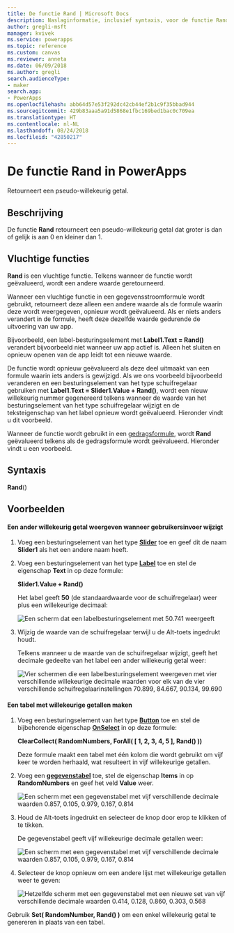 ```yaml
---
title: De functie Rand | Microsoft Docs
description: Naslaginformatie, inclusief syntaxis, voor de functie Rand in PowerApps
author: gregli-msft
manager: kvivek
ms.service: powerapps
ms.topic: reference
ms.custom: canvas
ms.reviewer: anneta
ms.date: 06/09/2018
ms.author: gregli
search.audienceType:
- maker
search.app:
- PowerApps
ms.openlocfilehash: abb64d57e53f292dc42cb44ef2b1c9f35bbad944
ms.sourcegitcommit: 429b83aaa5a91d5868e1fbc169bed1bac0c709ea
ms.translationtype: HT
ms.contentlocale: nl-NL
ms.lasthandoff: 08/24/2018
ms.locfileid: "42850217"
---
```

# <a name="rand-function-in-powerapps"></a>De functie Rand in PowerApps
Retourneert een pseudo-willekeurig getal.

## <a name="description"></a>Beschrijving
De functie **Rand** retourneert een pseudo-willekeurig getal dat groter is dan of gelijk is aan 0 en kleiner dan 1.

## <a name="volatile-functions"></a>Vluchtige functies
**Rand** is een vluchtige functie.  Telkens wanneer de functie wordt geëvalueerd, wordt een andere waarde geretourneerd.  

Wanneer een vluchtige functie in een gegevensstroomformule wordt gebruikt, retourneert deze alleen een andere waarde als de formule waarin deze wordt weergegeven, opnieuw wordt geëvalueerd.  Als er niets anders verandert in de formule, heeft deze dezelfde waarde gedurende de uitvoering van uw app.

Bijvoorbeeld, een label-besturingselement met **Label1.Text = Rand()** verandert bijvoorbeeld niet wanneer uw app actief is.  Alleen het sluiten en opnieuw openen van de app leidt tot een nieuwe waarde.

De functie wordt opnieuw geëvalueerd als deze deel uitmaakt van een formule waarin iets anders is gewijzigd.  Als we ons voorbeeld bijvoorbeeld veranderen en een besturingselement van het type schuifregelaar gebruiken met **Label1.Text = Slider1.Value + Rand()**, wordt een nieuw willekeurig nummer gegenereerd telkens wanneer de waarde van het besturingselement van het type schuifregelaar wijzigt en de teksteigenschap van het label opnieuw wordt geëvalueerd.  Hieronder vindt u dit voorbeeld.

Wanneer de functie wordt gebruikt in een [gedragsformule](../working-with-formulas-in-depth.md), wordt **Rand** geëvalueerd telkens als de gedragsformule wordt geëvalueerd.  Hieronder vindt u een voorbeeld.

## <a name="syntax"></a>Syntaxis
**Rand**()

## <a name="examples"></a>Voorbeelden

#### <a name="display-a-different-random-number-as-user-input-changes"></a>Een ander willekeurig getal weergeven wanneer gebruikersinvoer wijzigt
1. Voeg een besturingselement van het type **[Slider](../controls/control-slider.md)** toe en geef dit de naam **Slider1** als het een andere naam heeft.

1. Voeg een besturingselement van het type **[Label](../controls/control-text-box.md)** toe en stel de eigenschap **Text** in op deze formule:

    **Slider1.Value + Rand()**

    Het label geeft **50** (de standaardwaarde voor de schuifregelaar) weer plus een willekeurige decimaal:

    ![Een scherm dat een labelbesturingselement met 50.741 weergeeft](media/function-rand/rand-slider-1.png)

1. Wijzig de waarde van de schuifregelaar terwijl u de Alt-toets ingedrukt houdt.

    Telkens wanneer u de waarde van de schuifregelaar wijzigt, geeft het decimale gedeelte van het label een ander willekeurig getal weer:

    ![Vier schermen die een labelbesturingselement weergeven met vier verschillende willekeurige decimale waarden voor elk van de vier verschillende schuifregelaarinstellingen 70.899, 84.667, 90.134, 99.690](media/function-rand/rand-slider-results.png)

#### <a name="create-a-table-of-random-numbers"></a>Een tabel met willekeurige getallen maken
1. Voeg een besturingselement van het type **[Button](../controls/control-button.md)** toe en stel de bijbehorende eigenschap **[OnSelect](../controls/properties-core.md)** in op deze formule:

    **ClearCollect( RandomNumbers, ForAll( [ 1, 2, 3, 4, 5 ], Rand() ))**

    Deze formule maakt een tabel met één kolom die wordt gebruikt om vijf keer te worden herhaald, wat resulteert in vijf willekeurige getallen.

1. Voeg een **[gegevenstabel](../controls/control-data-table.md)** toe, stel de eigenschap **Items** in op **RandomNumbers** en geef het veld **Value** weer.

    ![Een scherm met een gegevenstabel met vijf verschillende decimale waarden 0.857, 0.105, 0.979, 0.167, 0.814](media/function-rand/set-show-data.png)

1. Houd de Alt-toets ingedrukt en selecteer de knop door erop te klikken of te tikken.

    De gegevenstabel geeft vijf willekeurige decimale getallen weer:

    ![Een scherm met een gegevenstabel met vijf verschillende decimale waarden 0.857, 0.105, 0.979, 0.167, 0.814](media/function-rand/rand-collection-1.png)

1. Selecteer de knop opnieuw om een andere lijst met willekeurige getallen weer te geven:

    ![Hetzelfde scherm met een gegevenstabel met een nieuwe set van vijf verschillende decimale waarden 0.414, 0.128, 0.860, 0.303, 0.568](media/function-rand/rand-collection-2.png)

Gebruik **Set( RandomNumber, Rand() )** om een enkel willekeurig getal te genereren in plaats van een tabel.
